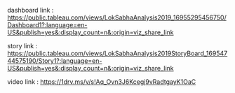 dashboard link : https://public.tableau.com/views/LokSabhaAnalysis2019_16955295456750/Dashboard1?:language=en-US&publish=yes&:display_count=n&:origin=viz_share_link


story link : https://public.tableau.com/views/LokSabhaAnalysis2019StoryBoard_16954744575190/Story1?:language=en-US&publish=yes&:display_count=n&:origin=viz_share_link


video link : https://1drv.ms/v/s!Aq_Ovn3J6Kcegj9vRadtgayK1OaC
